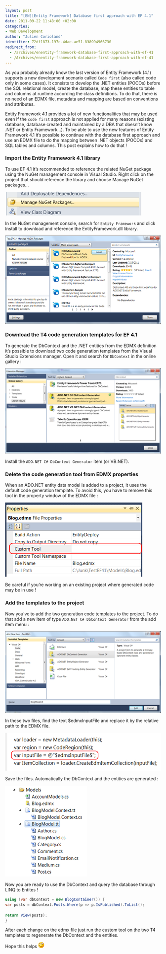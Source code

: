 ```yaml
---
layout: post
title: "[EN][Entity Framework] Database first approach with EF 4.1"
date: 2011-09-22 11:48:00 +02:00
categories:
- Web Development
author: "Julien Corioland"
identifier: 72df1873-197c-4dae-ae51-838994966730
redirect_from:
  - /archives/enentity-framework-database-first-approach-with-ef-41
  - /Archives/enentity-framework-database-first-approach-with-ef-41
---
```


As you probably already know the last version of Entity Framework (4.1) supports a new development scenario called `Code first` (also called code only in some cases). It consists to develop the .NET entities (POCOs) before the SQL relational model, create the database, map these entities to table and columns at runtime according the class definitions. To do that, there is no need of an EDMX file, metadata and mapping are based on conventions and attributes.

Entity Framework 4.1 provides a lot of new functionalities that may be used even if the `code first` approach is not applied for many reasons (existing database, database created and maintained by a DBA that doesn’t know .NET or Entity Framework…). To be able to use the new features of Entity Framework 4.1 it’s possible to continue with the database first approach and use an EDMX file to do the mapping between .NET objects (POCOs) and SQL tables and columns. This post explains how to do that !

### Import the Entity Framework 4.1 library

To use EF 4.1 it’s recommended to reference the related NuGet package using the NuGet management console in Visual Studio. Right click on the project that should reference the library and choose Manage NuGet packages…

![image](/images/enentity-framework-database-first-approach-with-ef-41/8140a49c-8268-4797-a240-543039f14abd.jpg)

In the NuGet management console, search for `Entity Framework` and click Install to download and reference the EntityFramework.dll library.

![image](/images/enentity-framework-database-first-approach-with-ef-41/aa0a2412-5933-4612-86e8-8de2cd6c5b92.jpg)

### Download the T4 code generation templates for EF 4.1

To generate the DbContext and the .NET entities from the EDMX definition it’s possible to download two code generation templates from the Visual Studio Extensions manager. Open it and search for `DbContext` in the online gallery :

![image](/images/enentity-framework-database-first-approach-with-ef-41/0c9bd5f7-54dd-4c6f-8d8f-efd5ae66f619.jpg)

Install the `ADO.NET C# DbContext Generator` item (or VB.NET).

### Delete the code generation tool from EDMX properties

When an ADO.NET entity data model is added to a project, it uses the default code generation template. To avoid this, you have to remove this tool in the property window of the EDMX file :

![image](/images/enentity-framework-database-first-approach-with-ef-41/31e06249-66bd-419b-951b-366ece363d4d.jpg)

Be careful if you’re working on an existing project where generated code may be in use !

### Add the templates to the project

Now you’ve to add the two generation code templates to the project. To do that add a new item of type `ADO.NET C# DbContext Generator` from the add item menu :

![image](/images/enentity-framework-database-first-approach-with-ef-41/9ab72d8f-27c5-4a79-8f36-a60e47518c30.jpg)

In these two files, find the text $edmxInputFile and replace it by the relative path to the EDMX file.

![image](/images/enentity-framework-database-first-approach-with-ef-41/6d088850-685e-40d8-9165-aab0eaed284f.jpg)

Save the files. Automatically the DbContext and the entities are generated :

![image](/images/enentity-framework-database-first-approach-with-ef-41/247b9026-a277-4d5e-b405-6a320aec9f9c.jpg)

Now you are ready to use the DbContext and query the database through LINQ to Entites !

```csharp
using (var dbContext = new BlogContainer()) {
var posts = dbContext.Posts.Where(p => p.IsPublished).ToList();

return View(posts);
}
```

After each change on the edmx file just run the custom tool on the two T4 templates to regenerate the DbContext and the entities.

Hope this helps ![image](/images/enentity-framework-database-first-approach-with-ef-41/dddea8f5-5156-45bc-bbb4-62d90d6d517b.jpg)

